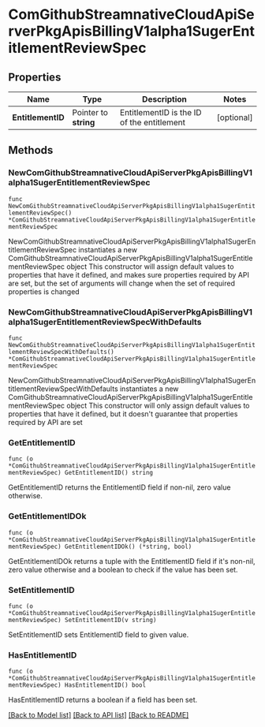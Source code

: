 # ComGithubStreamnativeCloudApiServerPkgApisBillingV1alpha1SugerEntitlementReviewSpec

## Properties

Name | Type | Description | Notes
------------ | ------------- | ------------- | -------------
**EntitlementID** | Pointer to **string** | EntitlementID is the ID of the entitlement | [optional] 

## Methods

### NewComGithubStreamnativeCloudApiServerPkgApisBillingV1alpha1SugerEntitlementReviewSpec

`func NewComGithubStreamnativeCloudApiServerPkgApisBillingV1alpha1SugerEntitlementReviewSpec() *ComGithubStreamnativeCloudApiServerPkgApisBillingV1alpha1SugerEntitlementReviewSpec`

NewComGithubStreamnativeCloudApiServerPkgApisBillingV1alpha1SugerEntitlementReviewSpec instantiates a new ComGithubStreamnativeCloudApiServerPkgApisBillingV1alpha1SugerEntitlementReviewSpec object
This constructor will assign default values to properties that have it defined,
and makes sure properties required by API are set, but the set of arguments
will change when the set of required properties is changed

### NewComGithubStreamnativeCloudApiServerPkgApisBillingV1alpha1SugerEntitlementReviewSpecWithDefaults

`func NewComGithubStreamnativeCloudApiServerPkgApisBillingV1alpha1SugerEntitlementReviewSpecWithDefaults() *ComGithubStreamnativeCloudApiServerPkgApisBillingV1alpha1SugerEntitlementReviewSpec`

NewComGithubStreamnativeCloudApiServerPkgApisBillingV1alpha1SugerEntitlementReviewSpecWithDefaults instantiates a new ComGithubStreamnativeCloudApiServerPkgApisBillingV1alpha1SugerEntitlementReviewSpec object
This constructor will only assign default values to properties that have it defined,
but it doesn't guarantee that properties required by API are set

### GetEntitlementID

`func (o *ComGithubStreamnativeCloudApiServerPkgApisBillingV1alpha1SugerEntitlementReviewSpec) GetEntitlementID() string`

GetEntitlementID returns the EntitlementID field if non-nil, zero value otherwise.

### GetEntitlementIDOk

`func (o *ComGithubStreamnativeCloudApiServerPkgApisBillingV1alpha1SugerEntitlementReviewSpec) GetEntitlementIDOk() (*string, bool)`

GetEntitlementIDOk returns a tuple with the EntitlementID field if it's non-nil, zero value otherwise
and a boolean to check if the value has been set.

### SetEntitlementID

`func (o *ComGithubStreamnativeCloudApiServerPkgApisBillingV1alpha1SugerEntitlementReviewSpec) SetEntitlementID(v string)`

SetEntitlementID sets EntitlementID field to given value.

### HasEntitlementID

`func (o *ComGithubStreamnativeCloudApiServerPkgApisBillingV1alpha1SugerEntitlementReviewSpec) HasEntitlementID() bool`

HasEntitlementID returns a boolean if a field has been set.


[[Back to Model list]](../README.md#documentation-for-models) [[Back to API list]](../README.md#documentation-for-api-endpoints) [[Back to README]](../README.md)


